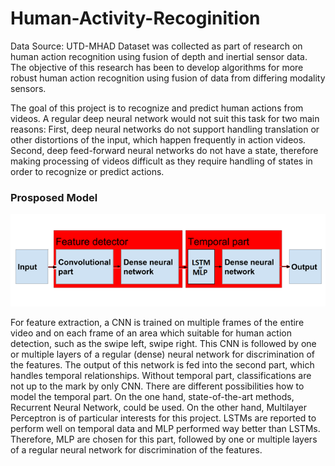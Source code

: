 # Human-Activity-Recoginition

Data Source: UTD-MHAD
Dataset was collected as part of research on human action recognition using fusion of depth and inertial sensor data. The objective of this research has been to develop algorithms for more robust human action recognition using fusion of data from differing modality sensors.

The goal of this project is to recognize and predict human actions from videos. A regular deep neural network would not suit this task for two main reasons: First, deep neural networks do not support handling translation or other distortions of the input, which happen frequently in action videos. Second, deep feed-forward neural networks do not have a state, therefore making processing of videos difficult as they require handling of states in order to recognize or predict actions.

### Prosposed Model

![Model flowchart](extras/flow.PNG)

For feature extraction, a CNN is trained on multiple frames of the entire video and on each frame of an area which suitable for human action detection, such as the swipe left, swipe right. This CNN is followed by one or multiple layers of a regular (dense) neural network for discrimination of the features.
    The output of this network is fed into the second part, which handles temporal relationships. Without temporal part, classifications are not up to the mark by only CNN. There are different possibilities how to model the temporal part. On the one hand, state-of-the-art methods, Recurrent Neural Network, could be used. On the other hand, Multilayer Perceptron is of particular interests for this project. LSTMs are reported to perform well on temporal data and MLP performed way better than LSTMs. Therefore, MLP are chosen for this part, followed by one or multiple layers of a regular neural network for discrimination of the features.


